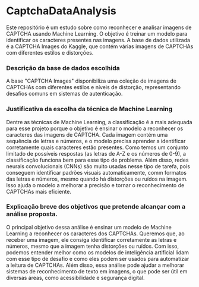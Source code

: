 # CaptchaDataAnalysis
Este repositório é um estudo sobre como reconhecer e analisar imagens de CAPTCHA usando Machine Learning. O objetivo é treinar um modelo para identificar os caracteres presentes nas imagens.
A base de dados utilizada é a CAPTCHA Images do Kaggle, que contém várias imagens de CAPTCHAs com diferentes estilos e distorções.

###

### Descrição da base de dados escolhida
A base "CAPTCHA Images" disponibiliza uma coleção de imagens de CAPTCHAs com diferentes estilos e níveis de distorção, representando desafios comuns em sistemas de autenticação.

### Justificativa da escolha da técnica de Machine Learning
Dentre as técnicas de Machine Learning, a classificação é a mais adequada para esse projeto porque o objetivo é ensinar o modelo a reconhecer os caracteres das imagens de CAPTCHA.
Cada imagem contém uma sequência de letras e números, e o modelo precisa aprender a identificar corretamente quais caracteres estão presentes. Como temos um conjunto limitado de possíveis respostas (as letras de A-Z e os números de 0-9), a classificação funciona bem para esse tipo de problema.
Além disso, redes neurais convolucionais (CNNs) são muito usadas nesse tipo de tarefa, pois conseguem identificar padrões visuais automaticamente, comm formatos das letras e números, mesmo quando há distorções ou ruídos na imagem. Isso ajuda o modelo a melhorar a precisão e tornar o reconhecimento de CAPTCHAs mais eficiente.

### Explicação breve dos objetivos que pretende alcançar com a análise proposta. 

O principal objetivo dessa análise é ensinar um modelo de Machine Learning a reconhecer os caracteres dos CAPTCHAs. Queremos que, ao receber uma imagem, ele consiga identificar corretamente as letras e números, mesmo que a imagem tenha distorções ou ruídos.
Com isso, podemos entender melhor como os modelos de inteligência artificial lidam com esse tipo de desafio e como eles podem ser usados para automatizar a leitura de CAPTCHAs. Além disso, essa análise pode ajudar a melhorar sistemas de reconhecimento de texto em imagens, o que pode ser útil em diversas áreas, como acessibilidade e segurança digital.
